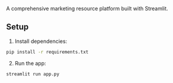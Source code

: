 A comprehensive marketing resource platform built with Streamlit.

## Setup

1. Install dependencies:
```bash
pip install -r requirements.txt
```

2. Run the app:
```bash
streamlit run app.py
```
